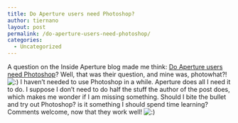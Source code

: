 ```yaml
---
title: Do Aperture users need Photoshop?
author: tiernano
layout: post
permalink: /do-aperture-users-need-photoshop/
categories:
  - Uncategorized
---
```

A question on the Inside Aperture blog made me think: [Do Aperture users need Photoshop][1]? Well, that was their question, and mine was, photowhat?! <img src="http://www.geekphotographer.com/wp-includes/images/smilies/icon_smile.gif" alt=":)" class="wp-smiley" /> I haven&#8217;t needed to use Photoshop in a while. Aperture does all I need it to do. I suppose I don&#8217;t need to do half the stuff the author of the post does, which makes me wonder if I am missing something. Should I bite the bullet and try out Photoshop? is it something I should spend time learning? Comments welcome, now that they work well! <img src="http://www.geekphotographer.com/wp-includes/images/smilies/icon_smile.gif" alt=":)" class="wp-smiley" />

 [1]: http://www.oreillynet.com/digitalmedia/blog/2007/07/do_aperture_users_need_photosh.html
